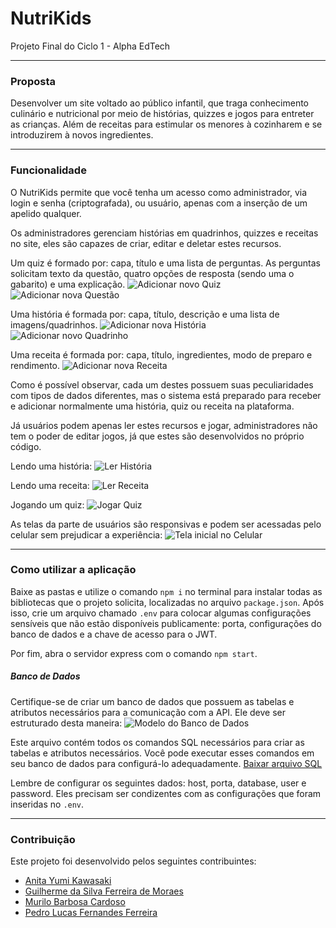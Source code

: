 # NutriKids

Projeto Final do Ciclo 1 - Alpha EdTech

***

### Proposta
Desenvolver um site voltado ao público infantil, que traga conhecimento culinário e nutricional por meio de histórias, quizzes e jogos para entreter as crianças. Além de receitas para estimular os menores à cozinharem e se introduzirem à novos ingredientes.

***

### Funcionalidade
O NutriKids permite que você tenha um acesso como administrador, via login e senha (criptografada), ou usuário, apenas com a inserção de um apelido qualquer.

Os administradores gerenciam histórias em quadrinhos, quizzes e receitas no site, eles são capazes de criar, editar e deletar estes recursos.

Um quiz é formado por: capa, título e uma lista de perguntas. As perguntas solicitam texto da questão, quatro opções de resposta (sendo uma o gabarito) e uma explicação.
![Adicionar novo Quiz](./READMEImages/newQuiz.png)
![Adicionar nova Questão](./READMEImages/newQuestion.png)

Uma história é formada por: capa, título, descrição e uma lista de imagens/quadrinhos.
![Adicionar nova História](./READMEImages/newHistory.png)
![Adicionar novo Quadrinho](./READMEImages/newComic.png)

Uma receita é formada por: capa, título, ingredientes, modo de preparo e rendimento.
![Adicionar nova Receita](./READMEImages/newRecipe.png)

Como é possível observar, cada um destes possuem suas peculiaridades com tipos de dados diferentes, mas o sistema está preparado para receber e adicionar normalmente uma história, quiz ou receita na plataforma.

Já usuários podem apenas ler estes recursos e jogar, administradores não tem o poder de editar jogos, já que estes são desenvolvidos no próprio código.

Lendo uma história:
![Ler História](./READMEImages/history.png)

Lendo uma receita:
![Ler Receita](./READMEImages/recipe.png)

Jogando um quiz:
![Jogar Quiz](./READMEImages/quiz.png)

As telas da parte de usuários são responsivas e podem ser acessadas pelo celular sem prejudicar a experiência:
![Tela inicial no Celular](./READMEImages/phone.png)

***

### Como utilizar a aplicação
Baixe as pastas e utilize o comando ``npm i`` no terminal para instalar todas as bibliotecas que o projeto solicita, localizadas no arquivo ``package.json``. Após isso, crie um arquivo chamado ``.env`` para colocar algumas configurações sensíveis que não estão disponíveis publicamente: porta, configurações do banco de dados e a chave de acesso para o JWT.

Por fim, abra o servidor express com o comando ``npm start``.

##### Banco de Dados
Certifique-se de criar um banco de dados que possuem as tabelas e atributos necessários para a comunicação com a API. Ele deve ser estruturado desta maneira:
![Modelo do Banco de Dados](./READMEImages/database.png)

Este arquivo contém todos os comandos SQL necessários para criar as tabelas e atributos necessários. Você pode executar esses comandos em seu banco de dados para configurá-lo adequadamente.
[Baixar arquivo SQL](./schema.sql)

Lembre de configurar os seguintes dados: host, porta, database, user e password. Eles precisam ser condizentes com as configurações que foram inseridas no ``.env``.

***

### Contribuição

Este projeto foi desenvolvido pelos seguintes contribuintes:
- [Anita Yumi Kawasaki](https://github.com/aanitakawasaki)
- [Guilherme da Silva Ferreira de Moraes](https://github.com/GuilhermeSFMoraes)
- [Murilo Barbosa Cardoso](https://github.com/murilobarbosaa)
- [Pedro Lucas Fernandes Ferreira](https://github.com/PedroLucasFernandes)